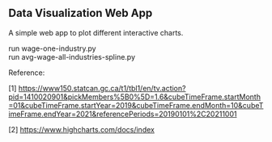 ## Data Visualization Web App

A simple web app to plot different interactive charts.

run wage-one-industry.py  
run avg-wage-all-industries-spline.py


Reference: 

[1] https://www150.statcan.gc.ca/t1/tbl1/en/tv.action?pid=1410020901&pickMembers%5B0%5D=1.6&cubeTimeFrame.startMonth=01&cubeTimeFrame.startYear=2019&cubeTimeFrame.endMonth=10&cubeTimeFrame.endYear=2021&referencePeriods=20190101%2C20211001

[2] https://www.highcharts.com/docs/index

